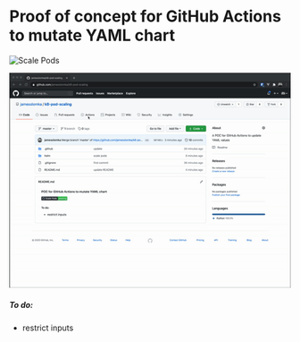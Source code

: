 # Proof of concept for GitHub Actions to mutate YAML chart
![Scale Pods](https://github.com/jamesslomka/k8-pod-scaling/workflows/Scale%20Pods/badge.svg?branch=master)

![Tutorial](https://github.com/jamesslomka/k8-pod-scaling/blob/master/docs/tutorial.gif)

##### To do:
* restrict inputs
